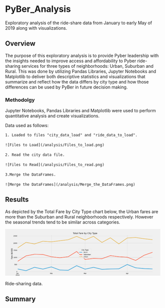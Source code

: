 # PyBer_Analysis


Exploratory analysis of the ride-share data from January to early May of 2019 along with visualizations.


## Overview

The purpose of this exploratory analysis is to provide Pyber leadership with the insights needed to improve access and affordability to Pyber ride-sharing services for three types of neighborhoods: Urban, Suburban and Rural. This was done by utilizing Pandas Libraries, Jupyter Notebooks and Matplotlib to deliver both descriptive statistics and visualizations that summarize and reflect how the data differs by city type and how those differences can be used by PyBer in future decision making.

### Methodolgy

Jupyter Notebooks, Pandas Libraries and Matplotlib were used to perform quantitative analysis and create visualizations.

Data used as follows:
    
    1. Loaded to files "city_data_load" and "ride_data_to_load".
    
    ![Files to Load](/analysis/Files_to_load.png)
    
    2. Read the city data file.

    ![Files to Read](/analysis/Files_to_read.png)

    3.Merge the DataFrames.

    ![Merge the DataFrames](/analysis/Merge_the_DataFrames.png)



## Results

As depicted by the Total Fare by City Type chart below, the Urban fares are more than the Suburban and Rural neighborhoods respectively.  However the seasonal trends tend to be similar across categories.  

![Total Fare by City Type](/analysis/Challenge_fare_summary.png)


Ride-sharing data.

        



## Summary


